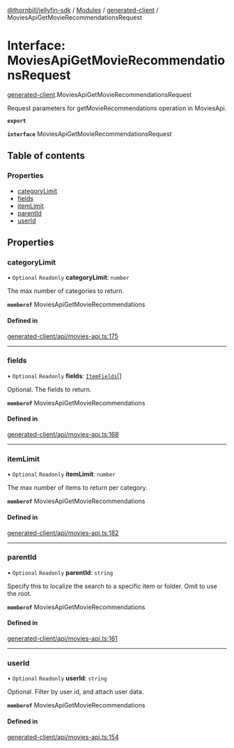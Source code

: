 [@thornbill/jellyfin-sdk](../README.md) / [Modules](../modules.md) / [generated-client](../modules/generated_client.md) / MoviesApiGetMovieRecommendationsRequest

# Interface: MoviesApiGetMovieRecommendationsRequest

[generated-client](../modules/generated_client.md).MoviesApiGetMovieRecommendationsRequest

Request parameters for getMovieRecommendations operation in MoviesApi.

**`export`**

**`interface`** MoviesApiGetMovieRecommendationsRequest

## Table of contents

### Properties

- [categoryLimit](generated_client.MoviesApiGetMovieRecommendationsRequest.md#categorylimit)
- [fields](generated_client.MoviesApiGetMovieRecommendationsRequest.md#fields)
- [itemLimit](generated_client.MoviesApiGetMovieRecommendationsRequest.md#itemlimit)
- [parentId](generated_client.MoviesApiGetMovieRecommendationsRequest.md#parentid)
- [userId](generated_client.MoviesApiGetMovieRecommendationsRequest.md#userid)

## Properties

### categoryLimit

• `Optional` `Readonly` **categoryLimit**: `number`

The max number of categories to return.

**`memberof`** MoviesApiGetMovieRecommendations

#### Defined in

[generated-client/api/movies-api.ts:175](https://github.com/thornbill/jellyfin-sdk-typescript/blob/b5d0506/src/generated-client/api/movies-api.ts#L175)

___

### fields

• `Optional` `Readonly` **fields**: [`ItemFields`](../enums/generated_client.ItemFields.md)[]

Optional. The fields to return.

**`memberof`** MoviesApiGetMovieRecommendations

#### Defined in

[generated-client/api/movies-api.ts:168](https://github.com/thornbill/jellyfin-sdk-typescript/blob/b5d0506/src/generated-client/api/movies-api.ts#L168)

___

### itemLimit

• `Optional` `Readonly` **itemLimit**: `number`

The max number of items to return per category.

**`memberof`** MoviesApiGetMovieRecommendations

#### Defined in

[generated-client/api/movies-api.ts:182](https://github.com/thornbill/jellyfin-sdk-typescript/blob/b5d0506/src/generated-client/api/movies-api.ts#L182)

___

### parentId

• `Optional` `Readonly` **parentId**: `string`

Specify this to localize the search to a specific item or folder. Omit to use the root.

**`memberof`** MoviesApiGetMovieRecommendations

#### Defined in

[generated-client/api/movies-api.ts:161](https://github.com/thornbill/jellyfin-sdk-typescript/blob/b5d0506/src/generated-client/api/movies-api.ts#L161)

___

### userId

• `Optional` `Readonly` **userId**: `string`

Optional. Filter by user id, and attach user data.

**`memberof`** MoviesApiGetMovieRecommendations

#### Defined in

[generated-client/api/movies-api.ts:154](https://github.com/thornbill/jellyfin-sdk-typescript/blob/b5d0506/src/generated-client/api/movies-api.ts#L154)
